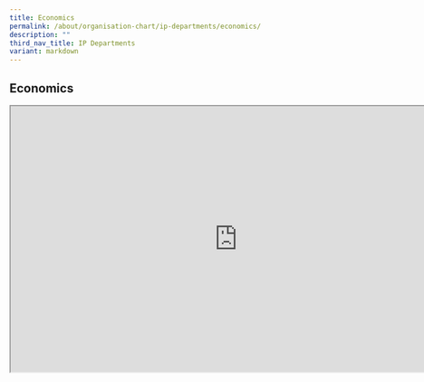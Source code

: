 ```yaml
---
title: Economics
permalink: /about/organisation-chart/ip-departments/economics/
description: ""
third_nav_title: IP Departments
variant: markdown
---
```

<h2>Economics</h2>

<iframe src="https://docs.google.com/document/d/e/2PACX-1vS4nMRuJ5GKcS3Kj5B5QgM8nuFvPlZJZKWK66lNqJOmdmDKNQZ8FttaOizZ6VHjlANpk9H9CNLNqKs1/pub?embedded=true" width="800px" height="470px" scrolling="no"></iframe>